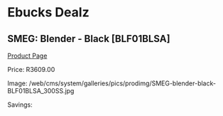 
# Ebucks Dealz
## SMEG: Blender - Black [BLF01BLSA]
[Product Page](https://www.ebucks.com/web/shop/productSelected.do?prodId=1231093765&catId=1196428103)

Price: R3609.00

Image: /web/cms/system/galleries/pics/prodimg/SMEG-blender-black-BLF01BLSA_300SS.jpg

Savings: 


	